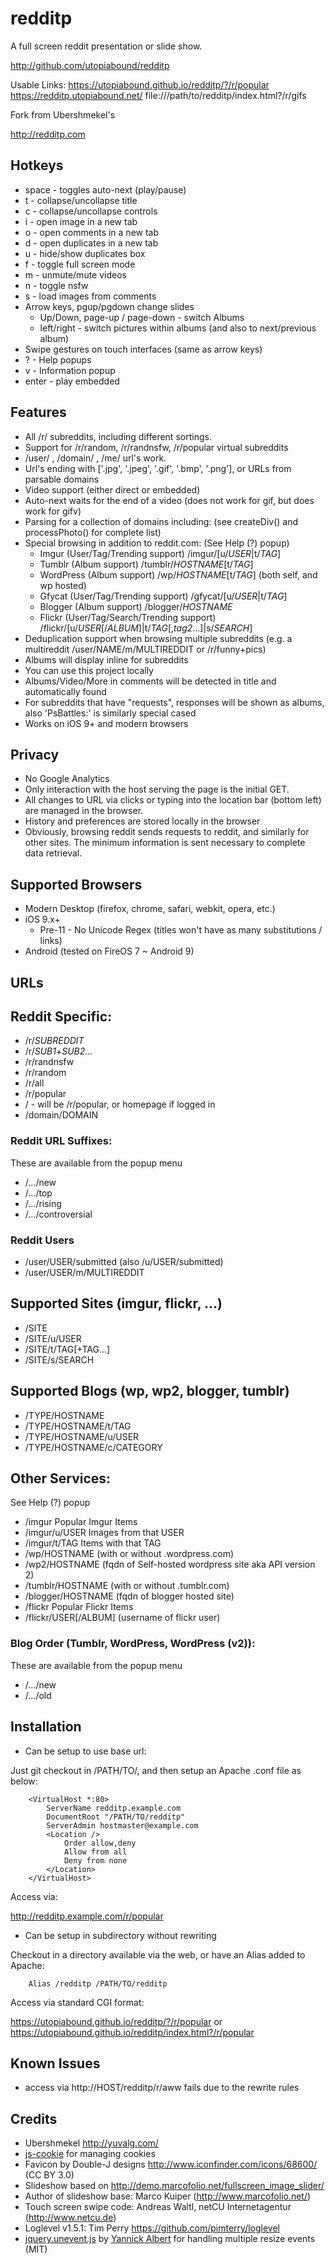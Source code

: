 redditp
=======

A full screen reddit presentation or slide show.

http://github.com/utopiabound/redditp

Usable Links:
https://utopiabound.github.io/redditp/?/r/popular
https://redditp.utopiabound.net/
file:///path/to/redditp/index.html?/r/gifs

Fork from Ubershmekel's

http://redditp.com

Hotkeys
-------

* space - toggles auto-next (play/pause)
* t - collapse/uncollapse title
* c - collapse/uncollapse controls
* i - open image in a new tab
* o - open comments in a new tab
* d - open duplicates in a new tab
* u - hide/show duplicates box
* f - toggle full screen mode
* m - unmute/mute videos
* n - toggle nsfw
* s - load images from comments
* Arrow keys, pgup/pgdown change slides
    * Up/Down, page-up / page-down - switch Albums
    * left/right - switch pictures within albums (and also to next/previous album)
* Swipe gestures on touch interfaces (same as arrow keys)
* ? - Help popups
* v - Information popup
* enter - play embedded

Features
--------

* All /r/ subreddits, including different sortings.
* Support for /r/random, /r/randnsfw, /r/popular virtual subreddits
* /user/ , /domain/ , /me/ url's work.
* Url's ending with ['.jpg', '.jpeg', '.gif', '.bmp', '.png'], or URLs from parsable domains
* Video support (either direct or embedded)
* Auto-next waits for the end of a video (does not work for gif, but does work for gifv)
* Parsing for a collection of domains including: (see createDiv() and processPhoto() for complete list)
* Special browsing in addition to reddit.com: (See Help (?) popup)
	* Imgur		(User/Tag/Trending support)  /imgur/[u/*USER*|t/*TAG*]
	* Tumblr	(Album support) /tumblr/*HOSTNAME*[t/*TAG*]
	* WordPress	(Album support) /wp/*HOSTNAME*[t/*TAG*] (both self, and wp hosted)
	* Gfycat	(User/Tag/Trending support) /gfycat/[u/*USER*|t/*TAG*]
	* Blogger	(Album support) /blogger/*HOSTNAME*
	* Flickr	(User/Tag/Search/Trending support) /flickr/[u/*USER*[/*ALBUM*]|t/*TAG*[,*tag2*...]|s/*SEARCH*]
* Deduplication support when browsing multiple subreddits (e.g. a multireddit /user/NAME/m/MULTIREDDIT or /r/funny+pics)
* Albums will display inline for subreddits
* You can use this project locally
* Albums/Video/More in comments will be detected in title and automatically found
* For subreddits that have "requests", responses will be shown as albums, also 'PsBattles:' is similarly special cased
* Works on iOS 9+ and modern browsers

Privacy
-------

* No Google Analytics
* Only interaction with the host serving the page is the initial GET.
* All changes to URL via clicks or typing into the location bar (bottom left) are managed in the browser.
* History and preferences are stored locally in the browser
* Obviously, browsing reddit sends requests to reddit, and similarly for other
  sites.  The minimum information is sent necessary to complete data retrieval.

Supported Browsers
------------------
* Modern Desktop (firefox, chrome, safari, webkit, opera, etc.)
* iOS 9.x+
   * Pre-11 - No Unicode Regex (titles won't have as many substitutions / links)
* Android (tested on FireOS 7 ~ Android 9)

URLs
----

## Reddit Specific:
* /r/*SUBREDDIT*
* /r/*SUB1*+*SUB2...*
* /r/randnsfw
* /r/random
* /r/all
* /r/popular
* /  - will be /r/popular, or homepage if logged in
* /domain/DOMAIN

### Reddit URL Suffixes:
These are available from the popup menu
* /.../new
* /.../top
* /.../rising
* /.../controversial

### Reddit Users
* /user/USER/submitted (also /u/USER/submitted)
* /user/USER/m/MULTIREDDIT

## Supported Sites (imgur, flickr, ...)
* /SITE
* /SITE/u/USER
* /SITE/t/TAG[+TAG...]
* /SITE/s/SEARCH

## Supported Blogs (wp, wp2, blogger, tumblr)
* /TYPE/HOSTNAME
* /TYPE/HOSTNAME/t/TAG
* /TYPE/HOSTNAME/u/USER
* /TYPE/HOSTNAME/c/CATEGORY

## Other Services:
See Help (?) popup
* /imgur			Popular Imgur Items
* /imgur/u/USER		Images from that USER
* /imgur/t/TAG		Items with that TAG
* /wp/HOSTNAME		(with or without .wordpress.com)
* /wp2/HOSTNAME		(fqdn of Self-hosted wordpress site aka API version 2)
* /tumblr/HOSTNAME	(with or without .tumblr.com)
* /blogger/HOSTNAME	(fqdn of blogger hosted site)
* /flickr			Popular Flickr Items
* /flickr/USER[/ALBUM] (username of flickr user)

### Blog Order (Tumblr, WordPress, WordPress (v2)):
These are available from the popup menu
* /.../new
* /.../old


Installation
------------
* Can be setup to use base url:

Just git checkout in /PATH/TO/, and then setup an Apache .conf file as below:

        <VirtualHost *:80>
        	ServerName redditp.example.com
        	DocumentRoot "/PATH/TO/redditp"
        	ServerAdmin hostmaster@example.com
        	<Location />
        		Order allow,deny
        		Allow from all
        		Deny from none
        	</Location>
        </VirtualHost>

Access via:

http://redditp.example.com/r/popular


* Can be setup in subdirectory without rewriting

Checkout in a directory available via the web, or have an Alias added to Apache:

        Alias /redditp /PATH/TO/redditp

Access via standard CGI format:

https://utopiabound.github.io/redditp/?/r/popular or
https://utopiabound.github.io/redditp/index.html?/r/popular

Known Issues
------------

* access via http://HOST/redditp/r/aww fails due to the rewrite rules

Credits
----------

* Ubershmekel http://yuvalg.com/
* [js-cookie](https://github.com/js-cookie/js-cookie) for managing cookies
* Favicon by Double-J designs http://www.iconfinder.com/icons/68600/ (CC BY 3.0)
* Slideshow based on http://demo.marcofolio.net/fullscreen_image_slider/
* Author of slideshow base: Marco Kuiper (http://www.marcofolio.net/)
* Touch screen swipe code: Andreas Waltl, netCU Internetagentur (http://www.netcu.de)
* Loglevel v1.5.1: Tim Perry https://github.com/pimterry/loglevel
* [jquery.unevent.js](https://github.com/yckart/jquery.unevent.js) by [Yannick Albert](http://yckart.com/) for handling multiple resize events (MIT)
